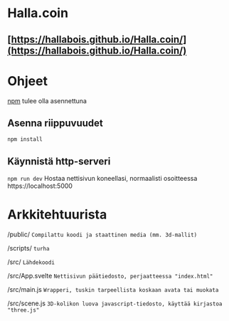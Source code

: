 # Halla.coin
[https://hallabois.github.io/Halla.coin/](https://hallabois.github.io/Halla.coin/)
---

# Ohjeet
[npm](https://www.npmjs.com/get-npm) tulee olla asennettuna

## Asenna riippuvuudet
```npm install```
## Käynnistä http-serveri
```npm run dev```
Hostaa nettisivun koneellasi, normaalisti osoitteessa https://localhost:5000

# Arkkitehtuurista
/public/							```Compilattu koodi ja staattinen media (mm. 3d-mallit)```

/scripts/						```turha```

/src/								```Lähdekoodi```

/src/App.svelte			```Nettisivun päätiedosto, perjaatteessa "index.html"```

/src/main.js				```Wrapperi, tuskin tarpeellista koskaan avata tai muokata```

/src/scene.js				```3D-kolikon luova javascript-tiedosto, käyttää kirjastoa "three.js"```
